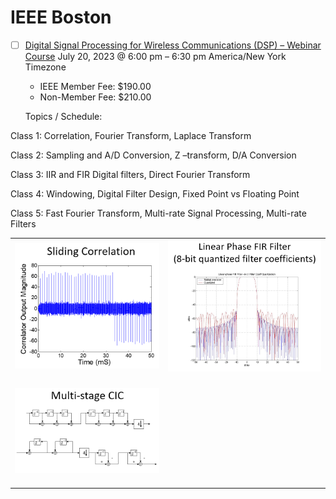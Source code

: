 # IEEE Boston

- [ ] [Digital Signal Processing for Wireless Communications (DSP) – Webinar Course](https://ieeeboston.org/event/digital-signal-processing-webinar)
  July 20, 2023 @ 6:00 pm – 6:30 pm America/New York Timezone
  * IEEE Member Fee:  $190.00
  * Non-Member Fee:  $210.00
     
  Topics / Schedule:

Class 1: Correlation, Fourier Transform, Laplace Transform

Class 2: Sampling and A/D Conversion, Z –transform, D/A Conversion

Class 3: IIR and FIR Digital filters, Direct Fourier Transform

Class 4: Windowing, Digital Filter Design, Fixed Point vs Floating Point

Class 5: Fast Fourier Transform, Multi-rate Signal Processing, Multi-rate Filters

| | |
|-|-|
| <img src=images/sliding-correlation.png width='' height='' > <img> |  <img src=images/linear-phase-filter.png width='' height='' > <img> |
| <img src=images/multistage-CIC.png	 width='' height='' > <img> | | 

